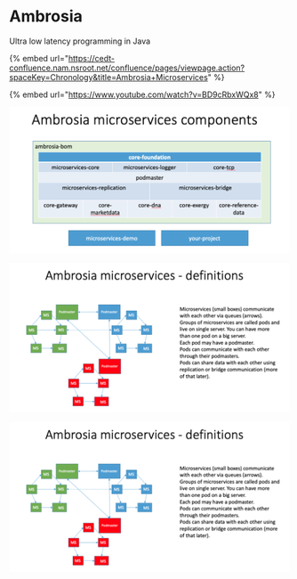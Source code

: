 # Ambrosia

Ultra low latency programming in Java 

{% embed url="https://cedt-confluence.nam.nsroot.net/confluence/pages/viewpage.action?spaceKey=Chronology&title=Ambrosia+Microservices" %}

{% embed url="https://www.youtube.com/watch?v=BD9cRbxWQx8" %}





![](../.gitbook/assets/image%20%2816%29.png)

![](../.gitbook/assets/image%20%2824%29.png)

![](../.gitbook/assets/image%20%2821%29.png)



